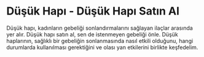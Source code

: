 # Düşük Hapı - Düşük Hapı Satın Al

Düşük hapı, kadınların gebeliği sonlandırmalarını sağlayan ilaçlar arasında yer alır. Düşük hapı satın al, sen de istenmeyen gebeliği önle. Düşük haplarının, sağlıklı bir gebeliğin sonlanmasında nasıl etkili olduğunu, hangi durumlarda kullanılması gerektiğini ve olası yan etkilerini birlikte keşfedelim.
